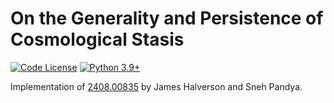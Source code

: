 # On the Generality and Persistence of Cosmological Stasis

[![Code License](https://img.shields.io/badge/license-MIT-blue)](https://github.com/snehjp2/diff-stasis/blob/main/LICENSE)
[![Python 3.9+](https://img.shields.io/badge/python-3.9+-blue.svg)](https://www.python.org/downloads/release/python-390/)

Implementation of [2408.00835](https://arxiv.org/abs/2408.00835) by James Halverson and Sneh Pandya.

